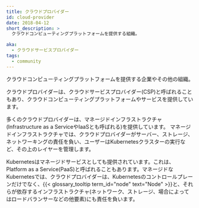 ```yaml
---
title: クラウドプロバイダー
id: cloud-provider
date: 2018-04-12
short_description: >
  クラウドコンピューティングプラットフォームを提供する組織。

aka:
  - クラウドサービスプロバイダー
tags:
  - community
---
```


クラウドコンピューティングプラットフォームを提供する企業やその他の組織。

<!--more-->

クラウドプロバイダーは、クラウドサービスプロバイダー(CSP)と呼ばれることもあり、クラウドコンピューティングプラットフォームやサービスを提供しています。

多くのクラウドプロバイダーは、マネージドインフラストラクチャ(Infrastructure as a ServiceやIaaSとも呼ばれる)を提供しています。
マネージドインフラストラクチャでは、クラウドプロバイダーがサーバー、ストレージ、ネットワーキングの責任を負い、ユーザーはKubernetesクラスターの実行など、その上のレイヤーを管理します。

Kubernetesはマネージドサービスとしても提供されています。これは、Platform as a Service(PaaS)と呼ばれることもあります。マネージドなKubernetesでは、クラウドプロバイダーは、Kubernetesのコントロールプレーンだけでなく、{{< glossary_tooltip term_id="node" text="Node" >}}と、それらが依存するインフラストラクチャ(ネットワーク、ストレージ、場合によってはロードバランサーなどの他要素)にも責任を負います。
